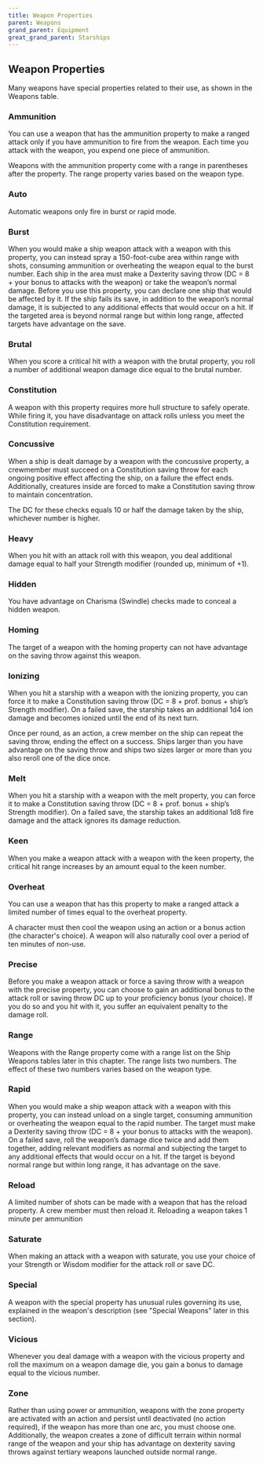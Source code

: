 ```yaml
---
title: Weapon Properties
parent: Weapons
grand_parent: Equipment
great_grand_parent: Starships
---
```


## Weapon Properties
Many weapons have special properties related to their use, as shown in the Weapons table.

### Ammunition
You can use a weapon that has the ammunition property to make a ranged attack only if you have ammunition to fire from the weapon. Each time you attack with the weapon, you expend one piece of ammunition. 

Weapons with the ammunition property come with a range in parentheses after the property. The range property varies based on the weapon type.

### Auto
Automatic weapons only fire in burst or rapid mode.

### Burst
When you would make a ship weapon attack with a weapon with this property, you can instead spray a 150-foot-cube area within range with shots, consuming ammunition or overheating the weapon equal to the burst number. Each ship in the area must make a Dexterity saving throw (DC = 8 + your bonus to attacks with the weapon) or take the weapon’s normal damage. Before you use this property, you can declare one ship that would be affected by it. If the ship fails its save, in addition to the weapon’s normal damage, it is subjected to any additional effects that would occur on a hit. If the targeted area is beyond normal range but within long range, affected targets have advantage on the save.

### Brutal
When you score a critical hit with a weapon with the brutal property, you roll a number of additional weapon damage dice equal to the brutal number.

### Constitution
A weapon with this property requires more hull structure to safely operate. While firing it, you have disadvantage on attack rolls unless you meet the Constitution requirement.

### Concussive
When a ship is dealt damage by a weapon with the concussive property, a crewmember must succeed on a Constitution saving throw for each ongoing positive effect affecting the ship, on a failure the effect ends. Additionally, creatures inside are forced to make a Constitution saving throw to maintain concentration.

The DC for these checks equals 10 or half the damage taken by the ship, whichever number is higher.

### Heavy
When you hit with an attack roll with this weapon, you deal additional damage equal to half your Strength modifier (rounded up, minimum of +1).

### Hidden
You have advantage on Charisma (Swindle) checks made to conceal a hidden weapon.

### Homing
The target of a weapon with the homing property can not have advantage on the saving throw against this weapon. 

### Ionizing
When you hit a starship with a weapon with the ionizing property, you can force it to make a Constitution saving throw (DC = 8 + prof. bonus + ship’s Strength modifier). On a failed save, the starship takes an additional 1d4 ion damage and becomes ionized until the end of its next turn.

Once per round, as an action, a crew member on the ship can repeat the saving throw, ending the effect on a success. Ships larger than you have advantage on the saving throw and ships two sizes larger or more than you also reroll one of the dice once.

### Melt
When you hit a starship with a weapon with the melt property, you can force it to make a Constitution saving throw (DC = 8 + prof. bonus + ship’s Strength modifier). On a failed save, the starship takes an additional 1d8 fire damage and the attack ignores its damage reduction.

### Keen
When you make a weapon attack with a weapon with the keen property, the critical hit range increases by an amount equal to the keen number.

### Overheat
You can use a weapon that has this property to make a ranged attack a limited number of times equal to the overheat property. 

A character must then cool the weapon using an action or a bonus action (the character's choice).  A weapon will also naturally cool over a period of ten minutes of non-use. 

### Precise
Before you make a weapon attack or force a saving throw with a weapon with the precise property, you can choose to gain an additional bonus to the attack roll or saving throw DC up to your proficiency bonus (your choice). If you do so and you hit with it, you suffer an equivalent penalty to the damage roll.

### Range
Weapons with the Range property come with a range list on the Ship Weapons tables later in this chapter. The range lists two numbers. The effect of these two numbers varies based on the weapon type.

### Rapid
When you would make a ship weapon attack with a weapon with this property, you can instead unload on a single target, consuming ammunition or overheating the weapon equal to the rapid number. The target must make a Dexterity saving throw (DC = 8 + your bonus to attacks with the weapon). On a failed save, roll the weapon’s damage dice twice and add them together, adding relevant modifiers as normal and subjecting the target to any additional effects that would occur on a hit. If the target is beyond normal range but within long range, it has advantage on the save.

### Reload
A limited number of shots can be made with a weapon that has the reload property. A crew member must then reload it. Reloading a weapon takes 1 minute per ammunition

### Saturate
When making an attack with a weapon with saturate, you use your choice of your Strength or Wisdom modifier for the attack roll or save DC.

### Special
A weapon with the special property has unusual rules governing its use, explained in the weapon's description (see "Special Weapons" later in this section).

### Vicious
Whenever you deal damage with a weapon with the vicious property and roll the maximum on a weapon damage die, you gain a bonus to damage equal to the vicious number.

### Zone
Rather than using power or ammunition, weapons with the zone property are activated with an action and persist until deactivated (no action required), if the weapon has more than one arc, you must choose one. Additionally, the weapon creates a zone of difficult terrain within normal range of the weapon and your ship has advantage on dexterity saving throws against tertiary weapons launched outside normal range.